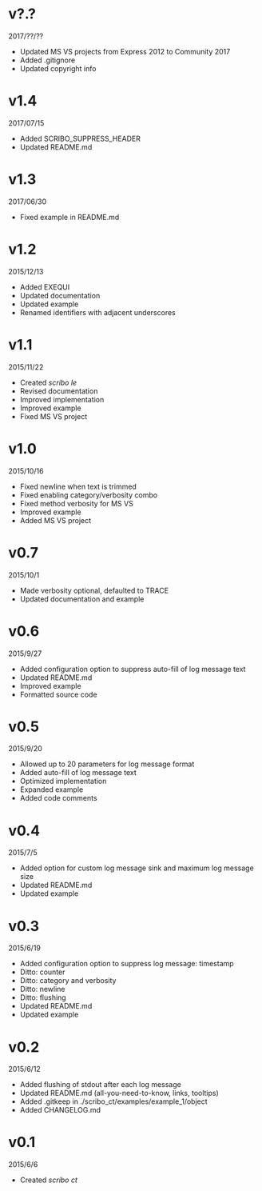 # v?.?
2017/??/??
- Updated MS VS projects from Express 2012 to Community 2017
- Added .gitignore
- Updated copyright info

# v1.4
2017/07/15
- Added SCRIBO_SUPPRESS_HEADER
- Updated README.md

# v1.3
2017/06/30
- Fixed example in README.md

# v1.2
2015/12/13
- Added EXEQUI
- Updated documentation
- Updated example
- Renamed identifiers with adjacent underscores

# v1.1
2015/11/22
- Created *scribo le*
- Revised documentation
- Improved implementation
- Improved example
- Fixed MS VS project

# v1.0
2015/10/16
- Fixed newline when text is trimmed
- Fixed enabling category/verbosity combo
- Fixed method verbosity for MS VS
- Improved example
- Added MS VS project

# v0.7
2015/10/1
- Made verbosity optional, defaulted to TRACE
- Updated documentation and example

# v0.6
2015/9/27
- Added configuration option to suppress auto-fill of log message text
- Updated README.md
- Improved example
- Formatted source code

# v0.5
2015/9/20
- Allowed up to 20 parameters for log message format
- Added auto-fill of log message text
- Optimized implementation
- Expanded example
- Added code comments

# v0.4
2015/7/5
- Added option for custom log message sink and maximum log message size
- Updated README.md
- Updated example

# v0.3
2015/6/19
- Added configuration option to suppress log message: timestamp
- Ditto: counter
- Ditto: category and verbosity
- Ditto: newline
- Ditto: flushing
- Updated README.md
- Updated example

# v0.2
2015/6/12
- Added flushing of stdout after each log message
- Updated README.md (all-you-need-to-know, links, tooltips)
- Added .gitkeep in ./scribo_ct/examples/example_1/object
- Added CHANGELOG.md

# v0.1
2015/6/6
- Created *scribo ct*